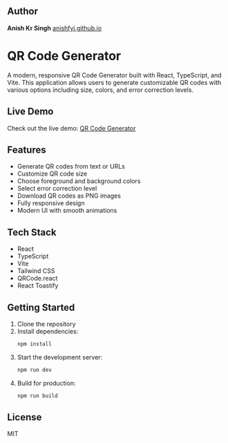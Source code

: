 ## Author

**Anish Kr Singh**  [anishfyi.github.io](https://anishfyi.github.io)

# QR Code Generator

A modern, responsive QR Code Generator built with React, TypeScript, and Vite. This application allows users to generate customizable QR codes with various options including size, colors, and error correction levels.

## Live Demo

Check out the live demo: [QR Code Generator](https://qr-code-beige-mu.vercel.app/)

## Features

- Generate QR codes from text or URLs
- Customize QR code size
- Choose foreground and background colors
- Select error correction level
- Download QR codes as PNG images
- Fully responsive design
- Modern UI with smooth animations

## Tech Stack

- React
- TypeScript
- Vite
- Tailwind CSS
- QRCode.react
- React Toastify

## Getting Started

1. Clone the repository
2. Install dependencies:
   ```bash
   npm install
   ```
3. Start the development server:
   ```bash
   npm run dev
   ```
4. Build for production:
   ```bash
   npm run build
   ```

## License

MIT
